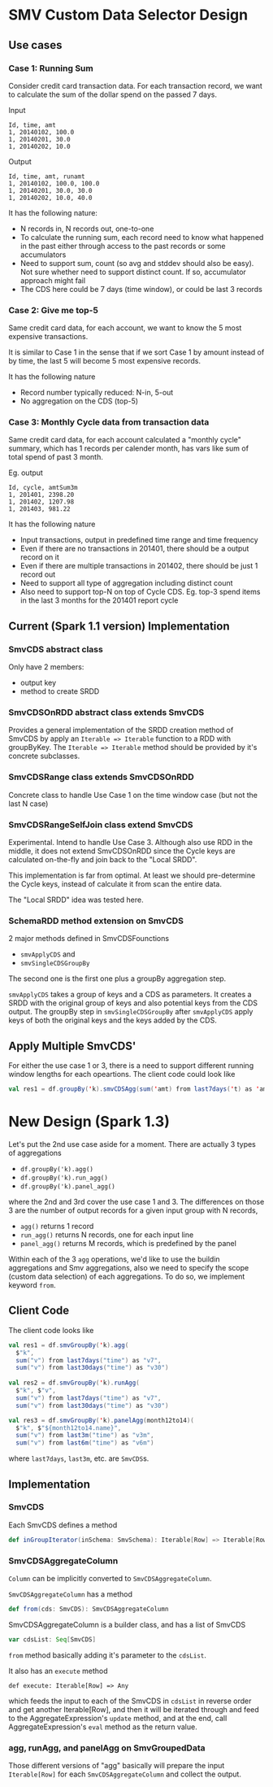 # SMV Custom Data Selector Design

## Use cases

### Case 1: Running Sum

Consider credit card transaction data. For each transaction record, we want to calculate the sum of the 
dollar spend on the passed 7 days.

Input
```
Id, time, amt
1, 20140102, 100.0
1, 20140201, 30.0
1, 20140202, 10.0
```

Output
```
Id, time, amt, runamt
1, 20140102, 100.0, 100.0
1, 20140201, 30.0, 30.0
1, 20140202, 10.0, 40.0
```

It has the following nature:

* N records in, N records out, one-to-one
* To calculate the running sum, each record need to know what happened in the
past either through access to the past records or some accumulators  
* Need to support sum, count (so avg and stddev should also be easy). Not sure
whether need to support distinct count. If so, accumulator approach might
fail
* The CDS here could be 7 days (time window), or could be last 3 records

### Case 2: Give me top-5 

Same credit card data, for each account, we want to know the 5 most expensive transactions.

It is similar to Case 1 in the sense that if we sort Case 1 by amount instead of by time, the last 5 will 
become 5 most expensive records. 

It has the following nature

* Record number typically reduced: N-in, 5-out
* No aggregation on the CDS (top-5)

### Case 3: Monthly Cycle data from transaction data

Same credit card data, for each account calculated a "monthly cycle" summary, which has 1 records per
calender month, has vars like sum of total spend of past 3 month. 

Eg. output
```
Id, cycle, amtSum3m
1, 201401, 2398.20
1, 201402, 1207.98
1, 201403, 981.22
```

It has the following nature

* Input transactions, output in predefined time range and time frequency
* Even if there are no transactions in 201401, there should be a output
record on it
* Even if there are multiple transactions in 201402, there should be just 1
record out 
* Need to support all type of aggregation including distinct count 
* Also need to support top-N on top of Cycle CDS. Eg. top-3 spend items in the
last 3 months for the 201401 report cycle

## Current (Spark 1.1 version) Implementation 

### SmvCDS abstract class
Only have 2 members:

* output key
* method to create SRDD

### SmvCDSOnRDD abstract class extends SmvCDS

Provides a general implementation of the SRDD creation method of SmvCDS by apply an ```Iterable => Iterable``` 
function to a RDD with groupByKey. The ```Iterable => Iterable``` method should be provided by it's concrete 
subclasses.

### SmvCDSRange class extends SmvCDSOnRDD

Concrete class to handle Use Case 1 on the time window case (but not the last N case)

### SmvCDSRangeSelfJoin class extend SmvCDS

Experimental. Intend to handle Use Case 3. 
Although also use RDD in the middle, it does not extend SmvCDSOnRDD since the Cycle keys are calculated 
on-the-fly and join back to the "Local SRDD". 

This implementation is far from optimal. At least we should pre-determine the Cycle keys, instead of 
calculate it from scan the entire data. 

The "Local SRDD" idea was tested here.

### SchemaRDD method extension on SmvCDS

2 major methods defined in SmvCDSFounctions

* ```smvApplyCDS``` and
* ```smvSingleCDSGroupBy```

The second one is the first one plus a groupBy aggregation step. 

```smvApplyCDS``` takes a group of keys and a CDS as parameters. It creates a SRDD with the original group
of keys and also potential keys from the CDS output. The groupBy step in ```smvSingleCDSGroupBy``` after 
```smvApplyCDS``` apply keys of both the original keys and the keys added by the CDS.

## Apply Multiple SmvCDS'

For either the use case 1 or 3, there is a need to support different running window lengths for each opeartions. The client
code could look like
```scala
val res1 = df.groupBy('k).smvCDSAgg(sum('amt) from last7days('t) as 'amt7, sum('amt) from last30days('t) as 'amt30)
```

# New Design (Spark 1.3)
Let's put the 2nd use case aside for a moment. There are actually 3 types of aggregations

* ```df.groupBy('k).agg()```
* ```df.groupBy('k).run_agg()```
* ```df.groupBy('k).panel_agg()```

where the 2nd and 3rd cover the use case 1 and 3. The differences on those 3 are the number of output records for a given
input group with N records, 

* ```agg()``` returns 1 record
* ```run_agg()``` returns N records, one for each input line
* ```panel_agg()``` returns M records, which is predefined by the panel

Within each of the 3 ```agg``` operations, we'd like to use the buildin aggregations and Smv aggregations, also we need to 
specify the scope (custom data selection) of each aggregations. To do so, we implement keyword ```from```. 

## Client Code
The client code looks like
```scala
val res1 = df.smvGroupBy('k).agg(
  $"k",
  sum("v") from last7days("time") as "v7",
  sum("v") from last30days("time") as "v30")
  
val res2 = df.smvGroupBy('k).runAgg(
  $"k", $"v",
  sum("v") from last7days("time") as "v7",
  sum("v") from last30days("time") as "v30")

val res3 = df.smvGroupBy('k).panelAgg(month12to14)(
  $"k", $"${month12to14.name}",
  sum("v") from last3m("time") as "v3m",
  sum("v") from last6m("time") as "v6m")
```
where ```last7days```, ```last3m```, etc. are ```SmvCDS```s.

## Implementation
### SmvCDS
Each SmvCDS defines a method 
```scala
def inGroupIterator(inSchema: SmvSchema): Iterable[Row] => Iterable[Row]
```

### SmvCDSAggregateColumn
```Column``` can be implicitly converted to ```SmvCDSAggregateColumn```. 

```SmvCDSAggregateColumn``` has a method
```scala
def from(cds: SmvCDS): SmvCDSAggregateColumn 
```

SmvCDSAggregateColumn is a builder class, and has a list of SmvCDS
```scala
var cdsList: Seq[SmvCDS]
```

```from``` method basically adding it's parameter to the ```cdsList```.

It also has an ```execute``` method
```
def execute: Iterable[Row] => Any
```
which feeds the input to each of the SmvCDS in ```cdsList``` in reverse order and get another 
Iterable[Row], and then it will be iterated through and feed to the AggregateExpression's ```update```
method, and at the end, call AggregateExpression's ```eval``` method as the return value.

### agg, runAgg, and panelAgg on SmvGroupedData

Those different versions of "agg" basically will prepare the input ```Iterable[Row]``` for each 
```SmvCDSAggregateColumn``` and collect the output.
